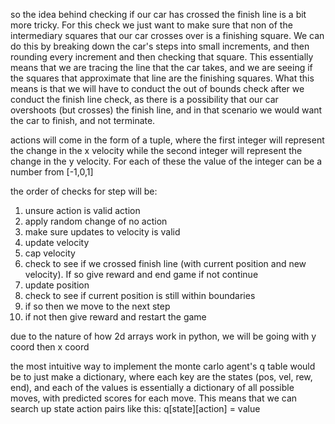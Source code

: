 so the idea behind checking if our car has crossed the finish line is a bit more tricky. For this check we just want to make sure that non of the intermediary squares that our car crosses over is a finishing square. We can do this by breaking down the car's steps into small increments, and then rounding every increment and then checking that square. This essentially means that we are tracing the line that the car takes, and we are seeing if the squares that approximate that line are the finishing squares. What this means is that we will have to conduct the out of bounds check after we conduct the finish line check, as there is a possibility that our car overshoots (but crosses) the finish line, and in that scenario we would want the car to finish, and not terminate.

actions will come in the form of a tuple, where the first integer will represent the change in the x velocity while the second integer will represent the change in the y velocity. For each of these the value of the integer can be a number from [-1,0,1]

the order of checks for step will be: 
1. unsure action is valid action
2. apply random change of no action
3. make sure updates to velocity is valid
4. update velocity
5. cap velocity
6. check to see if we crossed finish line (with current position and new velocity). If so give reward and end game if not continue
7. update position
8. check to see if current position is still within boundaries
9. if so then we move to the next step
10. if not then give reward and restart the game

due to the nature of how 2d arrays work in python, we will be going with y coord then x coord


the most intuitive way to implement the monte carlo agent's q table would be to just make a dictionary, where each key are the states (pos, vel, rew, end), and each of the values is essentially a dictionary of all possible moves, with predicted scores for each move.
This means that we can search up state action pairs like this: q[state][action] = value